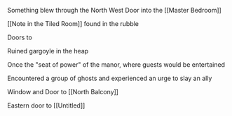 Something blew through the North West Door into the [[Master Bedroom]]

[[Note in the Tiled Room]] found in the rubble

Doors to 

Ruined gargoyle in the heap

Once the "seat of power" of the manor, where guests would be entertained

Encountered a group of ghosts and experienced an urge to slay an ally

Window and Door to [[North Balcony]]

Eastern door to [[Untitled]]